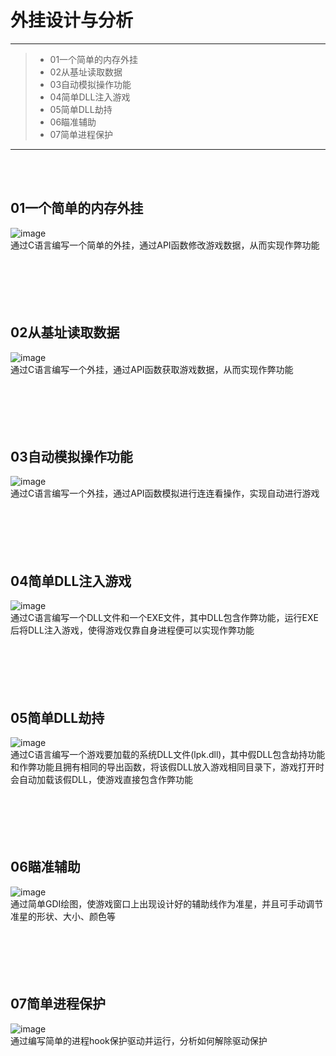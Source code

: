 # 外挂设计与分析

------

> * 01一个简单的内存外挂
> * 02从基址读取数据
> * 03自动模拟操作功能
> * 04简单DLL注入游戏
> * 05简单DLL劫持
> * 06瞄准辅助
> * 07简单进程保护


------
<br><br>

## 01一个简单的内存外挂<br>
![image](https://github.com/luguanxing/Cheating-Plugin-Program/raw/master/01%E4%B8%80%E4%B8%AA%E7%AE%80%E5%8D%95%E7%9A%84%E5%86%85%E5%AD%98%E5%A4%96%E6%8C%82/pictures/03.jpg)<br>
通过C语言编写一个简单的外挂，通过API函数修改游戏数据，从而实现作弊功能
<br><br><br><br><br><br>


## 02从基址读取数据<br>
![image](https://github.com/luguanxing/Cheating-Plugin-Program/raw/master/02%E4%BB%8E%E5%9F%BA%E5%9D%80%E8%AF%BB%E5%8F%96%E6%95%B0%E6%8D%AE/pictures/03.jpg?raw=true)<br>
通过C语言编写一个外挂，通过API函数获取游戏数据，从而实现作弊功能
<br><br><br><br><br><br>


## 03自动模拟操作功能<br>
![image](https://github.com/luguanxing/Cheating-Plugin-Program/raw/master/03%E8%87%AA%E5%8A%A8%E6%A8%A1%E6%8B%9F%E6%93%8D%E4%BD%9C%E5%8A%9F%E8%83%BD/pictures/3.jpg)<br>
通过C语言编写一个外挂，通过API函数模拟进行连连看操作，实现自动进行游戏
<br><br><br><br><br><br>

## 04简单DLL注入游戏<br>
![image](https://github.com/luguanxing/Cheating-Plugin-Program/raw/master/04%E7%AE%80%E5%8D%95DLL%E6%B3%A8%E5%85%A5%E6%B8%B8%E6%88%8F/pictures/03.jpg?raw=true)<br>
通过C语言编写一个DLL文件和一个EXE文件，其中DLL包含作弊功能，运行EXE后将DLL注入游戏，使得游戏仅靠自身进程便可以实现作弊功能
<br><br><br><br><br><br>

## 05简单DLL劫持<br>
![image](https://github.com/luguanxing/Cheating-Plugin-Program/raw/master/05%E7%AE%80%E5%8D%95DLL%E5%8A%AB%E6%8C%81/pictures/4.jpg?raw=true)<br>
通过C语言编写一个游戏要加载的系统DLL文件(lpk.dll)，其中假DLL包含劫持功能和作弊功能且拥有相同的导出函数，将该假DLL放入游戏相同目录下，游戏打开时会自动加载该假DLL，使游戏直接包含作弊功能
<br><br><br><br><br><br>

## 06瞄准辅助<br>
![image](https://github.com/luguanxing/Cheating-Plugin-Program/raw/master/06%E7%9E%84%E5%87%86%E8%BE%85%E5%8A%A9/pictures/cross0.gif?raw=true)<br>
通过简单GDI绘图，使游戏窗口上出现设计好的辅助线作为准星，并且可手动调节准星的形状、大小、颜色等
<br><br><br><br><br><br>

## 07简单进程保护<br>
![image](https://github.com/luguanxing/Cheating-Plugin-Program/raw/master/07%E7%AE%80%E5%8D%95%E8%BF%9B%E7%A8%8B%E4%BF%9D%E6%8A%A4/pictures/3.jpg?raw=true)<br>
通过编写简单的进程hook保护驱动并运行，分析如何解除驱动保护
<br><br><br><br><br><br>
